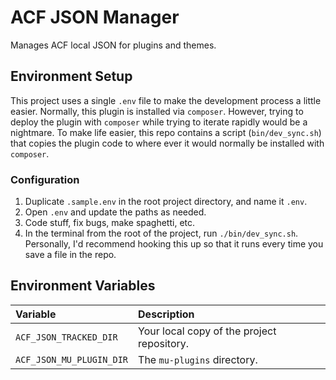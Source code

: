 # ACF JSON Manager

Manages ACF local JSON for plugins and themes.

## Environment Setup

This project uses a single `.env` file to make the development process a little
easier. Normally, this plugin is installed via `composer`. However, trying to
deploy the plugin with `composer` while trying to iterate rapidly would be a
nightmare. To make life easier, this repo contains a script (`bin/dev_sync.sh`)
that copies the plugin code to where ever it would normally be installed with
`composer`.

### Configuration

1. Duplicate `.sample.env` in the root project directory, and name it `.env`.
2. Open `.env` and update the paths as needed.
3. Code stuff, fix bugs, make spaghetti, etc.
4. In the terminal from the root of the project, run `./bin/dev_sync.sh`.
   Personally, I'd recommend hooking this up so that it runs every time you save
   a file in the repo.

## Environment Variables

| Variable                 | Description                                       |
|:-------------------------|:--------------------------------------------------|
| `ACF_JSON_TRACKED_DIR`   | Your local copy of the project repository.        |
| `ACF_JSON_MU_PLUGIN_DIR` | The `mu-plugins` directory.                       |
